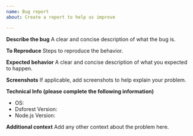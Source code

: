 ```yaml
---
name: Bug report
about: Create a report to help us improve

---
```


**Describe the bug**
A clear and concise description of what the bug is.

**To Reproduce**
Steps to reproduce the behavior.

**Expected behavior**
A clear and concise description of what you expected to happen.

**Screenshots**
If applicable, add screenshots to help explain your problem.

**Technical Info (please complete the following information)**
 - OS:
 - Dsforest Version:
 - Node.js Version:

**Additional context**
Add any other context about the problem here.
